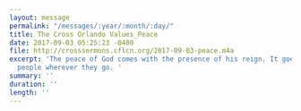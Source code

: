 ```yaml
---
layout: message
permalink: "/messages/:year/:month/:day/"
title: The Cross Orlando Values_Peace
date: 2017-09-03 05:25:23 -0400
file: http://crosssermons.cflcn.org/2017-09-03-peace.m4a
excerpt: 'The peace of God comes with the presence of his reign. It goes with his
  people wherever they go. '
summary: ''
duration: ''
length: ''
---
```

